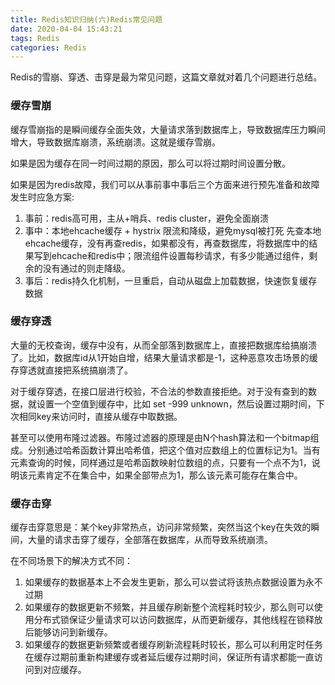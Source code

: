 ```yaml
---
title: Redis知识归纳(六)Redis常见问题
date: 2020-04-04 15:43:21
tags: Redis
categories: Redis
---
```


Redis的雪崩、穿透、击穿是最为常见问题，这篇文章就对着几个问题进行总结。

<!-- more -->

### 缓存雪崩

缓存雪崩指的是瞬间缓存全面失效，大量请求落到数据库上，导致数据库压力瞬间增大，导致数据库崩溃，系统崩溃。这就是缓存雪崩。

如果是因为缓存在同一时间过期的原因，那么可以将过期时间设置分散。

如果是因为redis故障，我们可以从事前事中事后三个方面来进行预先准备和故障发生时应急方案:

1. 事前：redis高可用，主从+哨兵、redis cluster，避免全面崩溃
2. 事中：本地ehcache缓存 + hystrix 限流和降级，避免mysql被打死
先查本地ehcache缓存，没有再查redis，如果都没有，再查数据库，将数据库中的结果写到ehcache和redis中；限流组件设置每秒请求，有多少能通过组件，剩余的没有通过的则走降级。
3. 事后：redis持久化机制，一旦重启，自动从磁盘上加载数据，快速恢复缓存数据

### 缓存穿透

大量的无校查询，缓存中没有，从而全部落到数据库上，直接把数据库给搞崩溃了。比如，数据库id从1开始自增，结果大量请求都是-1，这种恶意攻击场景的缓存穿透就直接把系统搞崩溃了。

对于缓存穿透，在接口层进行校验，不合法的参数直接拒绝。对于没有查到的数据，就设置一个空值到缓存中，比如 set -999 unknown，然后设置过期时间，下次相同key来访问时，直接从缓存中取数据。

甚至可以使用布隆过滤器。布隆过滤器的原理是由N个hash算法和一个bitmap组成。分别通过哈希函数计算出哈希值，把这个值对应数组上的位置标记为1。当有元素查询的时候，同样通过是哈希函数映射位数组的点，只要有一个点不为1，说明该元素肯定不在集合中，如果全部带点为1，那么该元素可能存在集合中。

### 缓存击穿

缓存击穿意思是：某个key非常热点，访问非常频繁，突然当这个key在失效的瞬间，大量的请求击穿了缓存，全部落在数据库，从而导致系统崩溃。

在不同场景下的解决方式不同：

1. 如果缓存的数据基本上不会发生更新，那么可以尝试将该热点数据设置为永不过期
2. 如果缓存的数据更新不频繁，并且缓存刷新整个流程耗时较少，那么则可以使用分布式锁保证少量请求可以访问数据库，从而更新缓存，其他线程在锁释放后能够访问到新缓存。
3. 如果缓存的数据更新频繁或者缓存刷新流程耗时较长，那么可以利用定时任务在缓存过期前重新构建缓存或者延后缓存过期时间，保证所有请求都能一直访问到对应缓存。